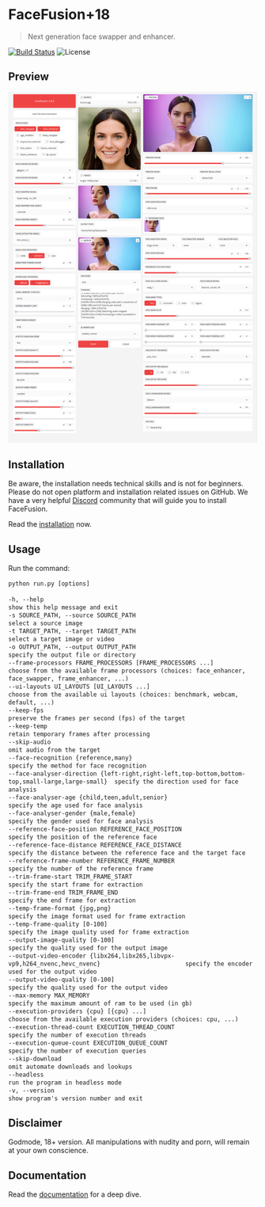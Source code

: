 FaceFusion+18
==========

> Next generation face swapper and enhancer.

[![Build Status](https://img.shields.io/github/actions/workflow/status/facefusion/facefusion/ci.yml.svg?branch=master)](https://github.com/facefusion/facefusion/actions?query=workflow:ci)
![License](https://img.shields.io/badge/license-MIT-green)


Preview
-------

![Preview](https://raw.githubusercontent.com/facefusion/facefusion/master/.github/preview.png?sanitize=true)


Installation
------------

Be aware, the installation needs technical skills and is not for beginners. Please do not open platform and installation related issues on GitHub. We have a very helpful [Discord](https://join.facefusion.io) community that will guide you to install FaceFusion.

Read the [installation](https://docs.facefusion.io/installation) now.


Usage
-----

Run the command:

```
python run.py [options]

-h, --help                                                                                       show this help message and exit
-s SOURCE_PATH, --source SOURCE_PATH                                                             select a source image
-t TARGET_PATH, --target TARGET_PATH                                                             select a target image or video
-o OUTPUT_PATH, --output OUTPUT_PATH                                                             specify the output file or directory
--frame-processors FRAME_PROCESSORS [FRAME_PROCESSORS ...]                                       choose from the available frame processors (choices: face_enhancer, face_swapper, frame_enhancer, ...)
--ui-layouts UI_LAYOUTS [UI_LAYOUTS ...]                                                         choose from the available ui layouts (choices: benchmark, webcam, default, ...)
--keep-fps                                                                                       preserve the frames per second (fps) of the target
--keep-temp                                                                                      retain temporary frames after processing
--skip-audio                                                                                     omit audio from the target
--face-recognition {reference,many}                                                              specify the method for face recognition
--face-analyser-direction {left-right,right-left,top-bottom,bottom-top,small-large,large-small}  specify the direction used for face analysis
--face-analyser-age {child,teen,adult,senior}                                                    specify the age used for face analysis
--face-analyser-gender {male,female}                                                             specify the gender used for face analysis
--reference-face-position REFERENCE_FACE_POSITION                                                specify the position of the reference face
--reference-face-distance REFERENCE_FACE_DISTANCE                                                specify the distance between the reference face and the target face
--reference-frame-number REFERENCE_FRAME_NUMBER                                                  specify the number of the reference frame
--trim-frame-start TRIM_FRAME_START                                                              specify the start frame for extraction
--trim-frame-end TRIM_FRAME_END                                                                  specify the end frame for extraction
--temp-frame-format {jpg,png}                                                                    specify the image format used for frame extraction
--temp-frame-quality [0-100]                                                                     specify the image quality used for frame extraction
--output-image-quality [0-100]                                                                   specify the quality used for the output image
--output-video-encoder {libx264,libx265,libvpx-vp9,h264_nvenc,hevc_nvenc}                        specify the encoder used for the output video
--output-video-quality [0-100]                                                                   specify the quality used for the output video
--max-memory MAX_MEMORY                                                                          specify the maximum amount of ram to be used (in gb)
--execution-providers {cpu} [{cpu} ...]                                                          choose from the available execution providers (choices: cpu, ...)
--execution-thread-count EXECUTION_THREAD_COUNT                                                  specify the number of execution threads
--execution-queue-count EXECUTION_QUEUE_COUNT                                                    specify the number of execution queries
--skip-download                                                                                  omit automate downloads and lookups
--headless                                                                                       run the program in headless mode
-v, --version                                                                                    show program's version number and exit
```


Disclaimer
----------

Godmode, 18+ version.
All manipulations with nudity and porn, will remain at your own conscience.


Documentation
-------------

Read the [documentation](https://docs.facefusion.io) for a deep dive.
